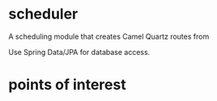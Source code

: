 # scheduler

A scheduling module that creates Camel Quartz routes from 

Use Spring Data/JPA for database access.

# points of interest


